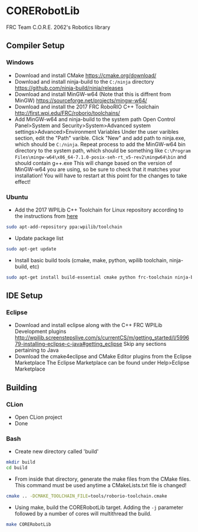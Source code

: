 # CORERobotLib
FRC Team C.O.R.E. 2062's Robotics library
## Compiler Setup
### Windows
- Download and install CMake
https://cmake.org/download/
- Download and install ninja-build to the ```C:/ninja``` directory
https://github.com/ninja-build/ninja/releases
- Download and install MinGW-w64 (Note that this is diffrent from MinGW)
https://sourceforge.net/projects/mingw-w64/
- Download and install the 2017 FRC RoboRIO C++ Toolchain
http://first.wpi.edu/FRC/roborio/toolchains/
- Add MinGW-w64 and ninja-build to the system path
Open Control Panel>System and Security>System>Advanced system settings>Advanced>Environment Variables
Under the user varibles section, edit the "Path" varible. Click "New" and add path to ninja.exe, which should be ```C:/ninja```. Repeat process to add the MinGW-w64 bin directory to the system path, which should be something like ```C:\Program Files\mingw-w64\x86_64-7.1.0-posix-seh-rt_v5-rev2\mingw64\bin``` and should contain g++.exe This will change based on the version of MinGW-w64 you are using, so be sure to check that it matches your installation! You will have to restart at this point for the changes to take effect!
### Ubuntu
- Add the 2017 WPILib C++ Toolchain for Linux repository according to the instructions from [here](http://first.wpi.edu/FRC/roborio/toolchains/)
```bash
sudo apt-add-repository ppa:wpilib/toolchain
```
- Update package list
```bash
sudo apt-get update
```
- Install basic build tools (cmake, make, python, wpilib toolchain, ninja-build, etc)
```bash
sudo apt-get install build-essential cmake python frc-toolchain ninja-build
```
## IDE Setup
### Eclipse
- Download and install eclipse along with the C++ FRC WPILib Development plugins
http://wpilib.screenstepslive.com/s/currentCS/m/getting_started/l/599679-installing-eclipse-c-java#getting_eclipse
Skip any sections pertaining to Java
- Download the cmake4eclipse and CMake Editor plugins from the Eclipse Marketplace
The Eclipse Marketplace can be found under Help>Eclipse Marketplace
## Building
### CLion
- Open CLion project
- Done
### Bash
- Create new directory called 'build'
```bash
mkdir build
cd build
```
- From inside that directory, generate the make files from the CMake files. This command must be used anytime a CMakeLists.txt file is changed!
```bash
cmake .. -DCMAKE_TOOLCHAIN_FILE=tools/roborio-toolchain.cmake
```
- Using make, build the CORERobotLib target. Adding the ```-j``` parameter followed by a number of cores will multithread the build.
```bash
make CORERobotLib
```
